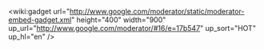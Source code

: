 <wiki:gadget url="http://www.google.com/moderator/static/moderator-embed-gadget.xml" height="400" width="900" up\_url="http://www.google.com/moderator/#16/e=17b547" up\_sort="HOT" up\_hl="en" />